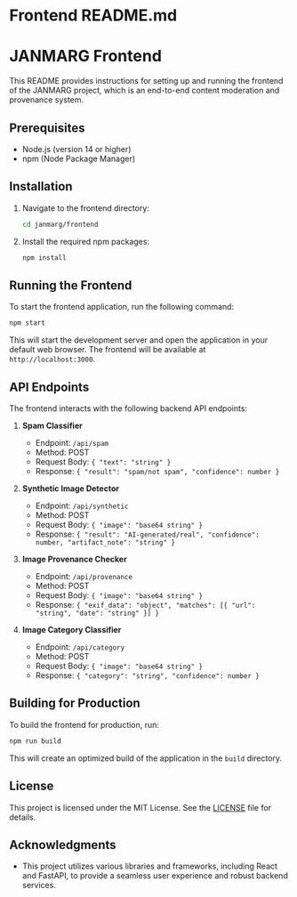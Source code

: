 # Frontend README.md

# JANMARG Frontend

This README provides instructions for setting up and running the frontend of the JANMARG project, which is an end-to-end content moderation and provenance system.

## Prerequisites

- Node.js (version 14 or higher)
- npm (Node Package Manager)

## Installation

1. Navigate to the frontend directory:

   ```bash
   cd janmarg/frontend
   ```

2. Install the required npm packages:

   ```bash
   npm install
   ```

## Running the Frontend

To start the frontend application, run the following command:

```bash
npm start
```

This will start the development server and open the application in your default web browser. The frontend will be available at `http://localhost:3000`.

## API Endpoints

The frontend interacts with the following backend API endpoints:

1. **Spam Classifier**
   - Endpoint: `/api/spam`
   - Method: POST
   - Request Body: `{ "text": "string" }`
   - Response: `{ "result": "spam/not spam", "confidence": number }`

2. **Synthetic Image Detector**
   - Endpoint: `/api/synthetic`
   - Method: POST
   - Request Body: `{ "image": "base64 string" }`
   - Response: `{ "result": "AI-generated/real", "confidence": number, "artifact_note": "string" }`

3. **Image Provenance Checker**
   - Endpoint: `/api/provenance`
   - Method: POST
   - Request Body: `{ "image": "base64 string" }`
   - Response: `{ "exif_data": "object", "matches": [{ "url": "string", "date": "string" }] }`

4. **Image Category Classifier**
   - Endpoint: `/api/category`
   - Method: POST
   - Request Body: `{ "image": "base64 string" }`
   - Response: `{ "category": "string", "confidence": number }`

## Building for Production

To build the frontend for production, run:

```bash
npm run build
```

This will create an optimized build of the application in the `build` directory.

## License

This project is licensed under the MIT License. See the [LICENSE](../../LICENSE) file for details.

## Acknowledgments

- This project utilizes various libraries and frameworks, including React and FastAPI, to provide a seamless user experience and robust backend services.